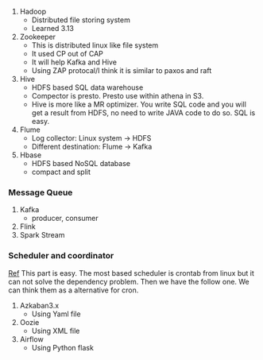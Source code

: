 1. Hadoop
    - Distributed file storing system
    - Learned 3.13
3. Zookeeper
    - This is distributed linux like file system
    - It used CP out of CAP
    - It will help Kafka and Hive
    - Using ZAP protocal/I think it is similar to paxos and raft
5. Hive
    - HDFS based SQL data warehouse 
    - Compector is presto. Presto use within athena in S3.
    - Hive is more like a MR optimizer. You write SQL code and you will get a result from HDFS, no need to write JAVA code to do so. SQL is easy.
6. Flume
    - Log collector: Linux system -> HDFS
    - Different destination: Flume -> Kafka
8. Hbase
    - HDFS based NoSQL database
    - compact and split

### Message Queue
1. Kafka
    - producer, consumer
3. Flink
4. Spark Stream


### Scheduler and coordinator
[Ref](https://www.jdon.com/workflow/Airflow-vs-Azkaban-vs-Conductor-vs-Oozie-vs-Amazon-Step-Functions.html)
This part is easy. The most based scheduler is crontab from linux but it can not solve the dependency problem. Then we have the follow one. We can think them as a alternative for cron.
1. Azkaban3.x
    - Using Yaml file 
2. Oozie
    - Using XML file
3. Airflow
    - Using Python flask 

